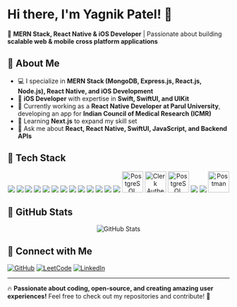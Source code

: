 <p align="center">

</p>

# Hi there, I'm Yagnik Patel! 👋  



🚀 **MERN Stack, React Native & iOS Developer** | Passionate about building **scalable web & mobile cross platform applications**  

## 🔹 About Me  
- 💻 I specialize in **MERN Stack (MongoDB, Express.js, React.js, Node.js), React Native, and iOS Development**  
- 🍏 **iOS Developer** with expertise in **Swift, SwiftUI, and UIKit**  
- 🚀 Currently working as a **React Native Developer at Parul University**, developing an app for **Indian Council of Medical Research (ICMR)**  
- 🌱 Learning **Next.js** to expand my skill set  
- 💬 Ask me about **React, React Native, SwiftUI, JavaScript, and Backend APIs**  

 

## 🔹 Tech Stack  
<p align="center">
  <img src="https://img.icons8.com/color/48/000000/html-5.png"/>
  <img src="https://img.icons8.com/color/48/000000/css3.png"/>
  <img src="https://img.icons8.com/color/48/000000/javascript.png"/>
  <img src="https://img.icons8.com/color/48/000000/react-native.png"/>
  <img src="https://img.icons8.com/color/48/000000/nodejs.png"/>
  <img src="https://img.icons8.com/color/48/000000/express-js.png"/>
  <img src="https://img.icons8.com/color/48/000000/mongodb.png"/>
  <img src="https://img.icons8.com/color/48/000000/git.png"/>
  <img src="https://img.icons8.com/color/48/000000/github.png"/>
  <img src="https://img.icons8.com/color/48/000000/python.png"/>

  <img src="https://img.icons8.com/?size=50&id=13679&format=png&color=000000"/>
  <img src="https://img.icons8.com/?size=48&id=x7XMNGh2vdqA&format=png&color=000000"/>
  <img src="https://img.icons8.com/color/48/000000/nextjs.png"/>
  <img src="https://w7.pngwing.com/pngs/173/36/png-transparent-postgresql-logo-computer-software-database-open-source-s-text-head-snout.png" width="48" height="48" alt="PostgreSQL Logo"/>

<img src="https://encrypted-tbn0.gstatic.com/images?q=tbn:ANd9GcRdVEuXbieiDLdzyT-lHa1wtFVPK2ONT5utgQ&s" width="48" height="48" alt="Clerk Authentication"/>
<img src="https://img.icons8.com/?size=48&id=r9QJ0VFFrn7T&format=png" width="48" height="48" alt="PostgreSQL Logo"/>


  <img src="https://img.icons8.com/color/48/000000/swift.png"/>
  <img src="https://img.icons8.com/color/48/000000/c-programming.png"/>
  <img src="https://www.svgrepo.com/show/354202/postman-icon.svg" width="48" alt="Postman"/>
  

 >

## 🔹 GitHub Stats  
<p align="center">
  <img src="https://github-readme-stats.vercel.app/api?username=developer-yagnik&show_icons=true&theme=radical" alt="GitHub Stats"/>
</p>

## 🔹 Connect with Me  
<p align="center">
 
[![GitHub](https://img.shields.io/badge/-GitHub-181717?style=for-the-badge&logo=github&logoColor=white)](https://github.com/developer-yagnik)
[![LeetCode](https://img.shields.io/badge/-LeetCode-FFA116?style=for-the-badge&logo=leetcode&logoColor=white)](https://leetcode.com/u/YagnikkPatel/)
[![LinkedIn](https://img.shields.io/badge/-LinkedIn-0A66C2?style=for-the-badge&logo=linkedin&logoColor=white)](https://www.linkedin.com/in/yagnikkpatel/)
  
</p>

---

🔥 **Passionate about coding, open-source, and creating amazing user experiences!** Feel free to check out my repositories and contribute! 🚀
